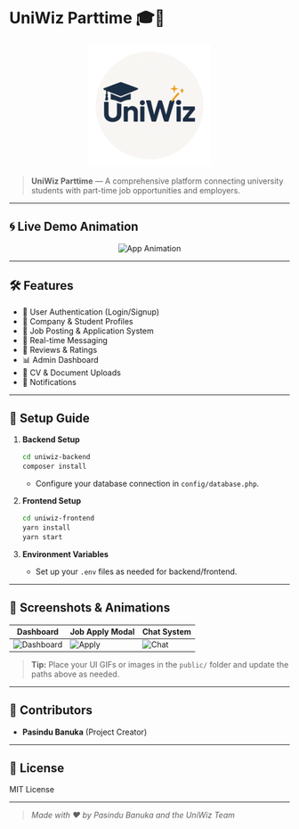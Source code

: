 # UniWiz Parttime 🎓💼

<p align="center">
  <img src="/uniwiz-frontend/public/logo.png" alt="UniWiz Banner" width="220"/>
</p>

> **UniWiz Parttime** — A comprehensive platform connecting university students with part-time job opportunities and employers.

---

## 🌀 Live Demo Animation

<p align="center">
  <img src="public/demo.webm" alt="App Animation" width="500"/>
</p>

---

## 🛠️ Features

- 🔐 User Authentication (Login/Signup)
- 🏢 Company & Student Profiles
- 📄 Job Posting & Application System
- 💬 Real-time Messaging
- 📝 Reviews & Ratings
- 📊 Admin Dashboard
- 📁 CV & Document Uploads
- 🔔 Notifications

---

## 🚀 Setup Guide

1. **Backend Setup**
   ```bash
   cd uniwiz-backend
   composer install
   ```
   - Configure your database connection in `config/database.php`.

2. **Frontend Setup**
   ```bash
   cd uniwiz-frontend
   yarn install
   yarn start
   ```

3. **Environment Variables**
   - Set up your `.env` files as needed for backend/frontend.

---

## 📸 Screenshots & Animations

| Dashboard | Job Apply Modal | Chat System |
|-----------|----------------|-------------|
| ![Dashboard](public/dashboard.gif) | ![Apply](public/apply.gif) | ![Chat](public/chat.gif) |

> **Tip:** Place your UI GIFs or images in the `public/` folder and update the paths above as needed.

---

## 🤝 Contributors

- **Pasindu Banuka** (Project Creator)

---

## 📄 License

MIT License

---

> _Made with ❤️ by Pasindu Banuka and the UniWiz Team_ 

